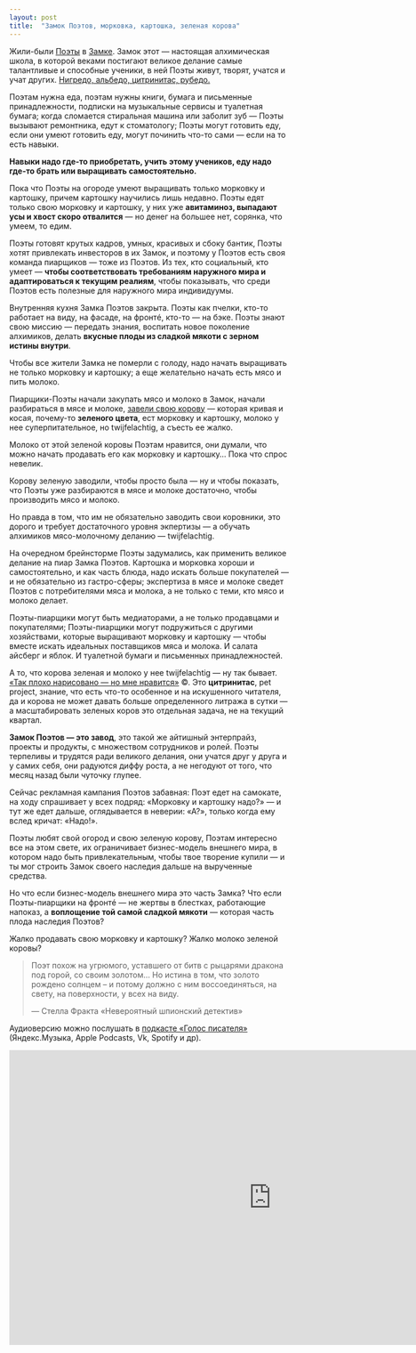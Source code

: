 ```yaml
---
layout: post
title:  "Замок Поэтов, морковка, картошка, зеленая корова"
---
```


Жили-были [Поэты](https://www.chitai-gorod.ru/product/neveroyatnyy-shpionskiy-detektiv-2995983) в [Замке](https://books.yandex.ru/books/thmYgEPO). Замок этот — настоящая алхимическая школа, в которой веками постигают великое делание самые талантливые и способные ученики, в ней Поэты живут, творят, учатся и учат других. [Нигредо, альбедо, цитринитас, рубедо.](https://t.me/stellafracta_blog/1074)
<!--more-->
Поэтам нужна еда, поэтам нужны книги, бумага и письменные принадлежности, подписки на музыкальные сервисы и туалетная бумага; когда сломается стиральная машина или заболит зуб — Поэты вызывают ремонтника, едут к стоматологу; Поэты могут готовить еду, если они умеют готовить еду, могут починить что-то сами — если на то есть навыки.

**Навыки надо где-то приобретать, учить этому учеников, еду надо где-то брать или выращивать самостоятельно.**

Пока что Поэты на огороде умеют выращивать только морковку и картошку, причем картошку научились лишь недавно. Поэты едят только свою морковку и картошку, у них уже **авитаминоз, выпадают усы и хвост скоро отвалится** — но денег на большее нет, сорянка, что умеем, то едим.

Поэты готовят крутых кадров, умных, красивых и сбоку бантик, Поэты хотят привлекать инвесторов в их Замок, и поэтому у Поэтов есть своя команда пиарщиков — тоже из Поэтов. Из тех, кто социальный, кто умеет — **чтобы соответствовать требованиям наружного мира и адаптироваться к текущим реалиям**, чтобы показывать, что среди Поэтов есть полезные для наружного мира индивидуумы.

Внутренняя кухня Замка Поэтов закрыта. Поэты как пчелки, кто-то работает на виду, на фасаде, на фронтé, кто-то — на бэке. Поэты знают свою миссию — передать знания, воспитать новое поколение алхимиков, делать **вкусные плоды из сладкой мякоти с зерном истины внутри**.

Чтобы все жители Замка не померли с голоду, надо начать выращивать не только морковку и картошку; а еще желательно начать есть мясо и пить молоко.

Пиарщики-Поэты начали закупать мясо и молоко в Замок, начали разбираться в мясе и молоке, [завели свою корову](https://music.yandex.ru/album/22291166) — которая кривая и косая, почему-то **зеленого цвета**, ест морковку и картошку, молоко у нее суперпитательное, но twijfelachtig, а съесть ее жалко.

Молоко от этой зеленой коровы Поэтам нравится, они думали, что можно начать продавать его как морковку и картошку… Пока что спрос невелик.

Корову зеленую заводили, чтобы просто была — ну и чтобы показать, что Поэты уже разбираются в мясе и молоке достаточно, чтобы производить мясо и молоко.

Но правда в том, что им не обязательно заводить свои коровники, это дорого и требует достаточного уровня экпертизы — а обучать алхимиков мясо-молочному деланию — twijfelachtig.

На очередном брейнсторме Поэты задумались, как применить великое делание на пиар Замка Поэтов. Картошка и морковка хороши и самостоятельно, и как часть блюда, надо искать больше покупателей — и не обязательно из гастро-сферы; экспертиза в мясе и молоке сведет Поэтов с потребителями мяса и молока, а не только с теми, кто мясо и молоко делает.

Поэты-пиарщики могут быть медиаторами, а не только продавцами и покупателями; Поэты-пиарщики могут подружиться с другими хозяйствами, которые выращивают морковку и картошку — чтобы вместе искать идеальных поставщиков мяса и молока. И салата айсберг и яблок. И туалетной бумаги и письменных принадлежностей.

А то, что корова зеленая и молоко у нее twijfelachtig — ну так бывает. [«Так плохо нарисовано — но мне нравится»](https://youtu.be/HFuXvSOdI7U?t=1920) ©. Это **цитринитас**, pet project, знание, что есть что-то особенное и на искушенного читателя, да и корова не может давать больше определенного литража в сутки — а масштабировать зеленых коров это отдельная задача, не на текущий квартал.

**Замок Поэтов — это завод**, это такой же айтишный энтерпрайз, проекты и продукты, с множеством сотрудников и ролей. Поэты терпеливы и трудятся ради великого делания, они учатся друг у друга и у самих себя, они радуются диффу роста, а не негодуют от того, что месяц назад были чуточку глупее.

Сейчас рекламная кампания Поэтов забавная: Поэт едет на самокате, на ходу спрашивает у всех подряд: «Морковку и картошку надо?» — и тут же едет дальше, оглядывается в неверии: «А?», только когда ему вслед кричат: «Надо!».

Поэты любят свой огород и свою зеленую корову, Поэтам интересно все на этом свете, их ограничивает бизнес-модель внешнего мира, в котором надо быть привлекательным, чтобы твое творение купили — и ты мог строить Замок своего наследия дальше на вырученные средства.

Но что если бизнес-модель внешнего мира это часть Замка? Что если Поэты-пиарщики на фронтé — не жертвы в блестках, работающие напоказ, а **воплощение той самой сладкой мякоти** — которая часть плода наследия Поэтов?

Жалко продавать свою морковку и картошку? Жалко молоко зеленой коровы?

> Поэт похож на угрюмого, уставшего от битв с рыцарями дракона под горой, со своим золотом… Но истина в том, что золото рождено солнцем – и потому должно с ним воссоединяться, на свету, на поверхности, у всех на виду.
>
> — Стелла Фракта «Невероятный шпионский детектив»

Аудиоверсию можно послушать в [подкасте «Голос писателя»](https://stellafractavoice.mave.digital) (Яндекс.Музыка, Apple Podcasts, Vk, Spotify и др).

<div class="video-container">
<iframe width="942" height="530" src="https://www.youtube.com/embed/czrQgDU4RiY" title="Притча про замок Поэтов: морковка, картошка, зеленая корова | Голос писателя - Стелла Фракта" frameborder="0" allow="accelerometer; autoplay; clipboard-write; encrypted-media; gyroscope; picture-in-picture; web-share" allowfullscreen></iframe>
</div>
